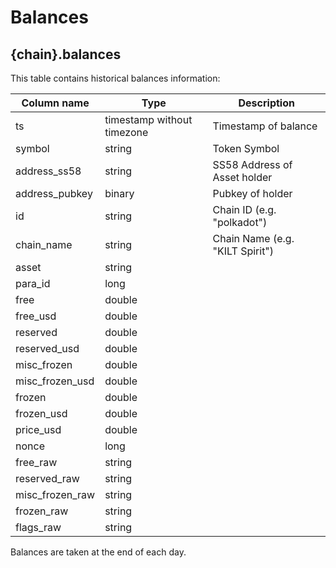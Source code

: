 # Balances

## **{chain}.balances**

This table contains historical balances information:

| **Column name**       | **Type**                        | **Description**                                          |
| --------------------- | ------------------------------- | -------------------------------------------------------- |
| ts           | timestamp without timezone      | Timestamp of balance                              |
| symbol       | string                          | Token Symbol                   |
| address_ss58     | string          | SS58 Address of Asset holder                                 |
| address_pubkey   | binary          | Pubkey of holder        |
| id               | string          | Chain ID (e.g. "polkadot")              |
| chain_name       | string          | Chain Name (e.g. "KILT Spirit")     |
| asset            | string          |                  |
| para_id          | long            |                  |
| free             | double          |                  |
| free_usd         | double          |                  |
| reserved         | double          |                  |
| reserved_usd     | double          |                  |
| misc_frozen      | double          |                  |
| misc_frozen_usd  | double          |                  |
| frozen           | double          |                  |
| frozen_usd       | double          |                  |
| price_usd        | double          |                  |
| nonce            | long            |                  |
| free_raw         | string          |                  |
| reserved_raw     | string          |                  |
| misc_frozen_raw  | string          |                  |
| frozen_raw       | string          |                  |
| flags_raw        | string          |                  |

Balances are taken at the end of each day.  
